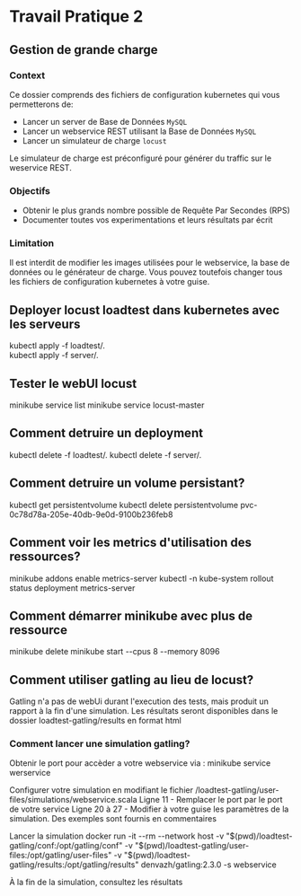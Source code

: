 # Travail Pratique 2
## Gestion de grande charge

### Context
Ce dossier comprends des fichiers de configuration kubernetes qui vous permetterons de:
* Lancer un server de Base de Données `MySQL`
* Lancer un webservice REST utilisant la Base de Données `MySQL`
* Lancer un simulateur de charge `locust`

Le simulateur de charge est préconfiguré pour générer du traffic sur le weservice REST.

### Objectifs
* Obtenir le plus grands nombre possible de Requête Par Secondes (RPS)
* Documenter toutes vos experimentations et leurs résultats par écrit

### Limitation
Il est interdit de modifier les images utilisées pour le webservice, la base de données ou le générateur de charge.
Vous pouvez toutefois changer tous les fichiers de configuration kubernetes à votre guise.

## Deployer locust loadtest dans kubernetes avec les serveurs
kubectl apply -f loadtest/.  
kubectl apply -f server/.  

## Tester le webUI locust
minikube service list
minikube service locust-master

## Comment detruire un deployment
kubectl delete -f loadtest/.
kubectl delete -f server/.  

## Comment detruire un volume persistant?
kubectl get persistentvolume
kubectl delete persistentvolume pvc-0c78d78a-205e-40db-9e0d-9100b236feb8

## Comment voir les metrics d'utilisation des ressources?
minikube addons enable metrics-server
kubectl -n kube-system rollout status deployment metrics-server

## Comment démarrer minikube avec plus de ressource
minikube delete
minikube start --cpus 8 --memory 8096

## Comment utiliser gatling au lieu de locust?
Gatling n'a pas de webUi durant l'execution des tests, mais produit un rapport à la fin d'une simulation.
Les résultats seront disponibles dans le dossier loadtest-gatling/results en format html

### Comment lancer une simulation gatling?
Obtenir le port pour accèder a votre webservice via :
minikube service werservice

Configurer votre simulation en modifiant le fichier /loadtest-gatling/user-files/simulations/webservice.scala
Ligne 11 - Remplacer le port par le port de votre service
Ligne 20 à 27 - Modifier à votre guise les paramètres de la simulation. Des exemples sont fournis en commentaires

Lancer la simulation
docker run -it --rm  --network host -v "$(pwd)/loadtest-gatling/conf:/opt/gatling/conf" -v "$(pwd)/loadtest-gatling/user-files:/opt/gatling/user-files" -v "$(pwd)/loadtest-gatling/results:/opt/gatling/results" denvazh/gatling:2.3.0 -s webservice

À la fin de la simulation, consultez les résultats
